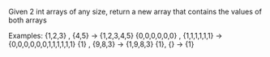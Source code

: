 Given 2 int arrays of any size, return a new array that contains the values of both arrays

Examples:
  {1,2,3} , {4,5} -> {1,2,3,4,5}
  {0,0,0,0,0,0} , {1,1,1,1,1,1} -> {0,0,0,0,0,0,1,1,1,1,1,1}
  {1} , {9,8,3} -> {1,9,8,3}
  {1}, {} -> {1}